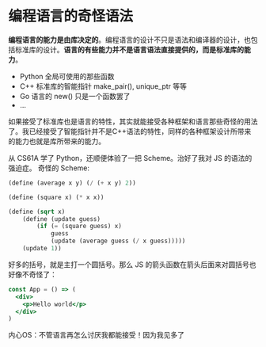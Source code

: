 # 编程语言的奇怪语法

**编程语言的能力是由库决定的**。编程语言的设计不只是语法和编译器的设计，也包括标准库的设计。**语言的有些能力并不是语言语法直接提供的，而是标准库的能力**。
- Python 全局可使用的那些函数
- C++ 标准库的智能指针 make_pair(), unique_ptr 等等
- Go 语言的 new() 只是一个函数罢了
- ...

如果接受了标准库也是语言的特性，其实就能接受各种框架和语言那些奇怪的用法了。我已经接受了智能指针并不是C++语法的特性，同样的各种框架设计所带来的能力也就是库所带来的能力。

从 CS61A 学了 Python，还顺便体验了一把 Scheme。治好了我对 JS 的语法的强迫症。
奇怪的 Scheme:
```scheme
(define (average x y) (/ (+ x y) 2))

(define (square x) (* x x))

(define (sqrt x)
    (define (update guess)
        (if (= (square guess) x)
            guess
            (update (average guess (/ x guess)))))
    (update 1))
```
好多的括号，就是主打一个圆括号。那么 JS 的箭头函数在箭头后面来对圆括号也好像不奇怪了：
```jsx
const App = () => (
  <div>
    <p>Hello world</p>
  </div>
)
```
内心OS：不管语言再怎么讨厌我都能接受！因为我见多了
